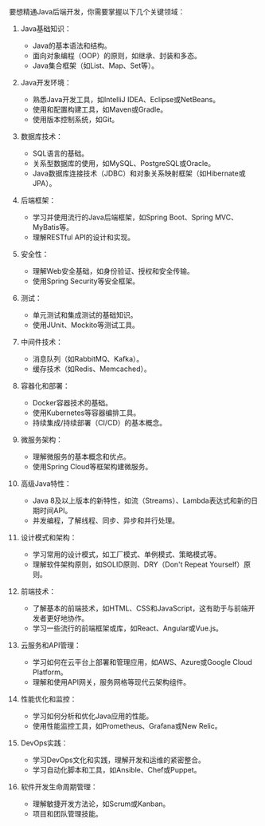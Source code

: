 要想精通Java后端开发，你需要掌握以下几个关键领域：

1. Java基础知识：

    - Java的基本语法和结构。
    - 面向对象编程（OOP）的原则，如继承、封装和多态。
    - Java集合框架（如List、Map、Set等）。

2. Java开发环境：
    - 熟悉Java开发工具，如IntelliJ IDEA、Eclipse或NetBeans。
    - 使用和配置构建工具，如Maven或Gradle。
    - 使用版本控制系统，如Git。

3. 数据库技术：
    - SQL语言的基础。
    - 关系型数据库的使用，如MySQL、PostgreSQL或Oracle。
    - Java数据库连接技术（JDBC）和对象关系映射框架（如Hibernate或JPA）。

4. 后端框架：
    - 学习并使用流行的Java后端框架，如Spring Boot、Spring MVC、MyBatis等。
    - 理解RESTful API的设计和实现。

5. 安全性：
    - 理解Web安全基础，如身份验证、授权和安全传输。
    - 使用Spring Security等安全框架。

6. 测试：
    - 单元测试和集成测试的基础知识。
    - 使用JUnit、Mockito等测试工具。

7. 中间件技术：
    - 消息队列（如RabbitMQ、Kafka）。
    - 缓存技术（如Redis、Memcached）。

8. 容器化和部署：
    - Docker容器技术的基础。
    - 使用Kubernetes等容器编排工具。
    - 持续集成/持续部署（CI/CD）的基本概念。

9. 微服务架构：
    - 理解微服务的基本概念和优点。
    - 使用Spring Cloud等框架构建微服务。


10. 高级Java特性：
    - Java 8及以上版本的新特性，如流（Streams）、Lambda表达式和新的日期时间API。
    - 并发编程，了解线程、同步、异步和并行处理。

11. 设计模式和架构：
    - 学习常用的设计模式，如工厂模式、单例模式、策略模式等。
    - 理解软件架构原则，如SOLID原则、DRY（Don't Repeat Yourself）原则。

12. 前端技术：

    - 了解基本的前端技术，如HTML、CSS和JavaScript，这有助于与前端开发者更好地协作。
    - 学习一些流行的前端框架或库，如React、Angular或Vue.js。

13. 云服务和API管理：

    - 学习如何在云平台上部署和管理应用，如AWS、Azure或Google Cloud Platform。
    - 理解和使用API网关，服务网格等现代云架构组件。

14. 性能优化和监控：

    - 学习如何分析和优化Java应用的性能。
    - 使用性能监控工具，如Prometheus、Grafana或New Relic。

15. DevOps实践：

    - 学习DevOps文化和实践，理解开发和运维的紧密整合。
    - 学习自动化脚本和工具，如Ansible、Chef或Puppet。

16. 软件开发生命周期管理：

    - 理解敏捷开发方法论，如Scrum或Kanban。
    - 项目和团队管理技能。